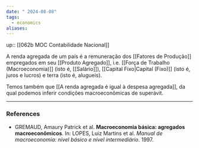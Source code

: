 ```yaml
---
date: " 2024-08-08"
tags:
  - economics
aliases:
---
```


up:: [[062b MOC Contabilidade Nacional]]

A renda agregada de um país é a remuneração dos [[Fatores de Produção]] empregados em seu [[Produto Agregado]], i.e. [[Força de Trabalho (Macroeconomia)]] (isto é, [[Salário]]), [[Capital Fixo|Capital (Fixo)]] (isto é, juros e lucros) e terra (isto é, alugueis).

Temos também que [[A renda agregada é igual à despesa agregada]], da qual podemos inferir condições macroeconômicas de superávit.


---
### References
- GREMAUD, Amaury Patrick et al. **Macroeconomia básica: agregados macroeconômicos**. In: LOPES, Luiz Martins et al. *Manual de macroeconomia: nível básico e nível intermediário*. 1997.